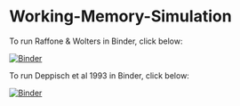# Working-Memory-Simulation
To run Raffone & Wolters in Binder, click below:

[![Binder](https://mybinder.org/badge.svg)](https://mybinder.org/v2/gh/pmhastings/Working-Memory-Simulation/master?filepath=RaffoneWoltersInt.ipynb)


To run Deppisch et al 1993 in Binder, click below:

[![Binder](https://mybinder.org/badge.svg)](https://mybinder.org/v2/gh/pmhastings/Working-Memory-Simulation/master?filepath=DeppischEtAl1993.ipynb)
